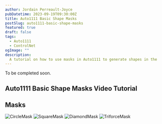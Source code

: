 ```yaml
---
author: Jordain Perreault-Joyce
pubDatetime: 2023-09-19T09:30:00Z
title: Auto1111 Basic Shape Masks
postSlug: auto1111-basic-shape-masks
featured: true
draft: false
tags:
  - Auto1111
  - ControlNet
ogImage: ""
description:
  A tutorial on how to use masks in Auto1111 to generate shapes in the image, when viewed from far away.
---
```


To be completed soon.

## Auto1111 Basic Shape Masks Video Tutorial



## Masks

![CircleMask](@assets/images/Auto1111-Basic-Shape-Mask/CircleMask.jpg)
![SquareMask](@assets/images/Auto1111-Basic-Shape-Mask/SquareMask.jpg)
![DiamondMask](@assets/images/Auto1111-Basic-Shape-Mask/DiamondMask.jpg)
![TriforceMask](@assets/images/Auto1111-Basic-Shape-Mask/TriforceMask.png)

<!-- <img src="../../../public/assets/images/ComputerComponents.png" alt="Computer Components"> -->

